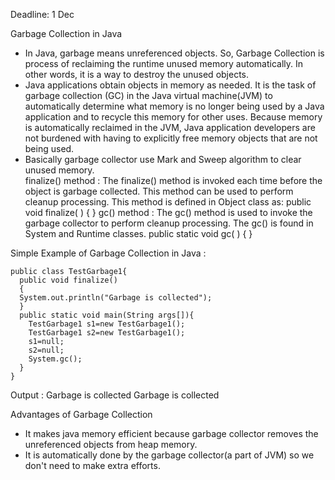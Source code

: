 Deadline: 1 Dec

Garbage Collection in Java
- In Java, garbage means unreferenced objects. So,
Garbage Collection is process of reclaiming the runtime unused memory automatically. In other words, it is a way to destroy the unused objects.
- Java applications obtain objects in memory as needed. It is the task of garbage collection (GC) in the Java virtual machine(JVM) to automatically determine what memory is no longer being used by a Java application and to recycle this memory for other uses. Because memory is automatically reclaimed in the JVM, Java application developers are not burdened with having to explicitly free memory objects that are not being used.
- Basically garbage collector use Mark and Sweep algorithm to clear unused memory.<br/>
finalize() method :
The finalize() method is invoked each time before the object is garbage collected. This method can be used to perform cleanup processing. This method is defined in Object class as:
public void finalize( ) { }
 gc() method :
The gc() method is used to invoke the garbage collector to perform cleanup processing. The gc() is found in System and Runtime classes.
 public static void gc( ) { } 



Simple Example of Garbage Collection in Java :
````
public class TestGarbage1{ 
  public void finalize()
  { 
  System.out.println("Garbage is collected");
  }
  public static void main(String args[]){ 
    TestGarbage1 s1=new TestGarbage1(); 
    TestGarbage1 s2=new TestGarbage1(); 
    s1=null; 
    s2=null; 
    System.gc(); 
  } 
} 
````

Output :
Garbage is collected
Garbage is collected
 
 Advantages of Garbage Collection 
- It makes java memory efficient because garbage collector removes the unreferenced objects from heap memory.
- It is automatically done by the garbage collector(a part of JVM) so we don't need to make extra efforts.
